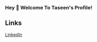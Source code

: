 ### Hey 👋 Welcome To Taseen's Profile!

## Links 
[LinkedIn](https://www.linkedin.com/in/taseen-waseq-606b04208/) 

